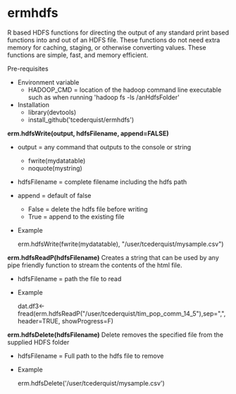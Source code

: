 # ermhdfs
R based HDFS functions for directing the output of any standard print based functions into and out of an HDFS file. These functions do not need extra memory for caching, staging, or otherwise converting values. These functions are simple, fast, and memory efficient.

Pre-requisites
* Environment variable
  * HADOOP_CMD = location of the hadoop command line executable such as when running 'hadoop fs -ls /anHdfsFolder'
* Installation
  * library(devtools)
  * install_github('tcederquist/ermhdfs')

**erm.hdfsWrite(output, hdfsFilename, append=FALSE)**

* output = any command that outputs to the console or string
  * fwrite(mydatatable)
  * noquote(mystring)
* hdfsFilename = complete filename including the hdfs path
* append = default of false
  * False = delete the hdfs file before writing
  * True = append to the existing file
* Example

     erm.hdfsWrite(fwrite(mydatatable), "/user/tcederquist/mysample.csv")

**erm.hdfsReadP(hdfsFilename)**
Creates a string that can be used by any pipe friendly function to stream the contents of the html file.

* hdfsFilename = path the file to read
* Example

     dat.df3<-fread(erm.hdfsReadP("/user/tcederquist/tim_pop_comm_14_5"),sep=",", header=TRUE, showProgress=F)
     
**erm.hdfsDelete(hdfsFilename)**
Delete removes the specified file from the supplied HDFS folder

* hdfsFilename = Full path to the hdfs file to remove
* Example

     erm.hdfsDelete('/user/tcederquist/mysample.csv')
